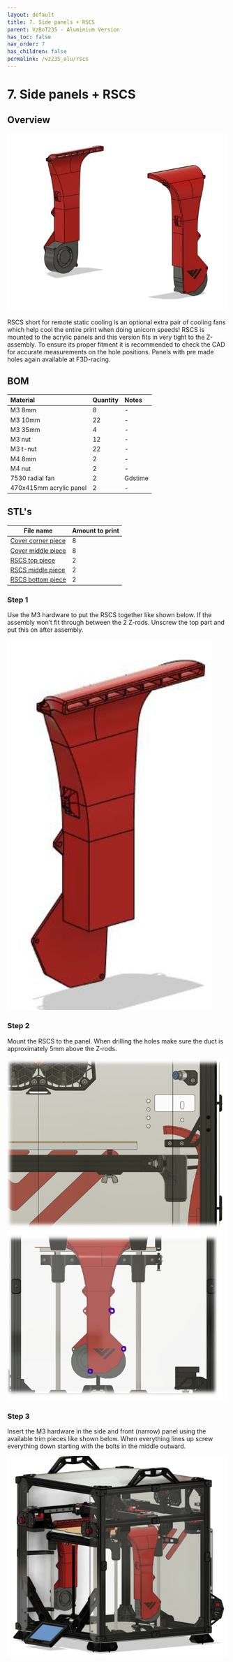 ```yaml
---
layout: default
title: 7. Side panels + RSCS
parent: VzBoT235 - Aluminium Version
has_toc: false
nav_order: 7
has_children: false
permalink: /vz235_alu/rscs
---
```


# 7. Side panels + RSCS

## Overview

![Overview](../assets/images/manual/vz235_printed/rscs/overview.png)

RSCS short for remote static cooling is an optional extra pair of cooling fans which help cool the entire print when doing unicorn speeds! RSCS is mounted to the acrylic panels and this version fits in very tight to the Z-assembly. To ensure its proper fitment it is recommended to check the CAD for accurate measurements on the hole positions. Panels with pre made holes again available at F3D-racing.

## BOM

| Material                | Quantity | Notes   |
| :---------------------- | :------- | :------ |
| M3 8mm                  | 8        | -       |
| M3 10mm                 | 22       | -       |
| M3 35mm                 | 4        | -       |
| M3 nut                  | 12       | -       |
| M3 t-nut                | 22       | -       |
| M4 8mm                  | 2        | -       |
| M4 nut                  | 2        | -       |
| 7530 radial fan         | 2        | Gdstime |
| 470x415mm acrylic panel | 2        | -       |

## STL's

| File name          | Amount to print |
| ------------------ | --------------- |
| [Cover corner piece][] | 8               |
| [Cover middle piece][] | 8               |
| [RSCS top piece][]     | 2               |
| [RSCS middle piece][]  | 2               |
| [RSCS bottom piece][]  | 2               |

### Step 1

Use the M3 hardware to put the RSCS together like shown below. If the assembly won’t fit through between the 2 Z-rods. Unscrew the top part and put this on after assembly.

![Step 1](../assets/images/manual/vz235_printed/rscs/step_1.png)

### Step 2

Mount the RSCS to the panel. When drilling the holes make sure the duct is approximately 5mm above the Z-rods.

![Step 2](../assets/images/manual/vz235_printed/rscs/step_2.png)

### Step 3

Insert the M3 hardware in the side and front (narrow) panel using the available trim pieces like shown below. When everything lines up screw everything down starting with the bolts in the middle outward.

![Step 3](../assets/images/manual/vz235_printed/rscs/step_3.png)

[Cover corner piece]: https://github.com/VzBoT3D/VzBoT-Vz235/blob/main/Assemblies%20%26%20STL/Frame/Frame%20brace.stl
[Cover middle piece]: https://github.com/VzBoT3D/VzBoT-Vz235/blob/main/Assemblies%20%26%20STL/Frame/Frame%20brace.stl
[RSCS top piece]: https://github.com/VzBoT3D/VzBoT-Vz235/blob/main/Assemblies%20%26%20STL/Frame/Frame%20brace.stl
[RSCS middle piece]: https://github.com/VzBoT3D/VzBoT-Vz235/blob/main/Assemblies%20%26%20STL/Frame/Frame%20brace.stl
[RSCS bottom piece]: https://github.com/VzBoT3D/VzBoT-Vz235/blob/main/Assemblies%20%26%20STL/Frame/Frame%20brace.stl
